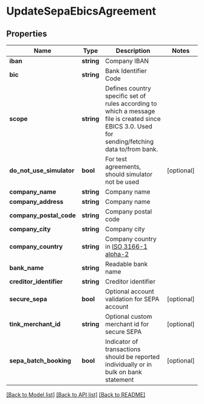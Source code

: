 # UpdateSepaEbicsAgreement

## Properties
Name | Type | Description | Notes
------------ | ------------- | ------------- | -------------
**iban** | **string** | Company IBAN | 
**bic** | **string** | Bank Identifier Code | 
**scope** | **string** | Defines country specific set of rules according to which a message file is created since EBICS 3.0. Used for sending/fetching data to/from bank. | 
**do_not_use_simulator** | **bool** | For test agreements, should simulator not be used | [optional] 
**company_name** | **string** | Company name | 
**company_address** | **string** | Company name | 
**company_postal_code** | **string** | Company postal code | 
**company_city** | **string** | Company city | 
**company_country** | **string** | Company country in [ISO 3166-1 alpha-2](http://en.wikipedia.org/wiki/ISO_3166-1_alpha-2) | 
**bank_name** | **string** | Readable bank name | 
**creditor_identifier** | **string** | Creditor identifier | 
**secure_sepa** | **bool** | Optional account validation for SEPA account | [optional] 
**tink_merchant_id** | **string** | Optional custom merchant id for secure SEPA | [optional] 
**sepa_batch_booking** | **bool** | Indicator of transactions should be reported individually or in bulk on bank statement | [optional] 

[[Back to Model list]](../../README.md#documentation-for-models) [[Back to API list]](../../README.md#documentation-for-api-endpoints) [[Back to README]](../../README.md)

